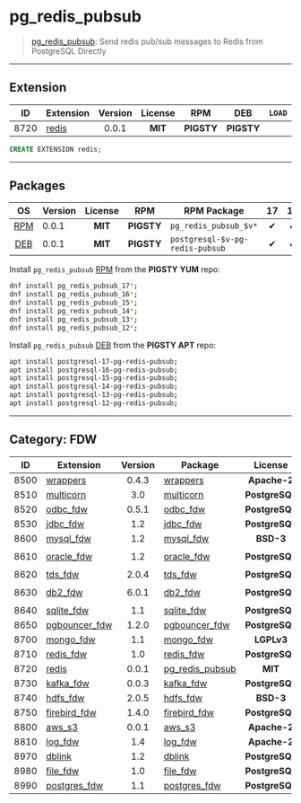 # pg_redis_pubsub


> [pg_redis_pubsub](/https://github.com/brettlaforge/pg_redis_pubsub): Send redis pub/sub messages to Redis from PostgreSQL Directly


-------

## Extension


| ID | Extension | Version | License | RPM | DEB | `LOAD` | `DYLIB` | `DDL` | `TRUST` | `RELOC` | Requires |
|:--:|-----------|:-------:|:-------:|:---:|:---:|:------:|:-------:|:-----:|:-------:|:-------:|----------|
| 8720 | [redis](https://github.com/brettlaforge/pg_redis_pubsub) | 0.0.1 | **<span class="tcblue">MIT</span>** | **<span class="tcwarn">PIGSTY</span>** | **<span class="tcwarn">PIGSTY</span>** |  | <span class="tcblue">✔</span> | <span class="tcblue">✔</span> |  | <span class="tcblue">✔</span> |  |





```sql
CREATE EXTENSION redis;
```


-----------


## Packages


| OS | Version | License | RPM | RPM Package | 17 | 16 | 15 | 14 | 13 | 12 | Dependency |
|:--:|---------|:-------:|:---:|-------------|:--:|:--:|:--:|:--:|:--:|:--:|------------|
| [RPM](/rpm) | 0.0.1 | **<span class="tcblue">MIT</span>** | **<span class="tcwarn">PIGSTY</span>** | `pg_redis_pubsub_$v*` | <span class="tcblue">✔</span> | <span class="tcblue">✔</span> | <span class="tcblue">✔</span> | <span class="tcblue">✔</span> | <span class="tcblue">✔</span> | <span class="tcblue">✔</span> |  |
| [DEB](/deb) | 0.0.1 | **<span class="tcblue">MIT</span>** | **<span class="tcwarn">PIGSTY</span>** | `postgresql-$v-pg-redis-pubsub` | <span class="tcblue">✔</span> | <span class="tcblue">✔</span> | <span class="tcblue">✔</span> | <span class="tcblue">✔</span> | <span class="tcblue">✔</span> | <span class="tcblue">✔</span> |  |



Install `pg_redis_pubsub` [RPM](/rpm) from the **<span class="tcwarn">PIGSTY</span>** **YUM** repo:

```bash
dnf install pg_redis_pubsub_17*;
dnf install pg_redis_pubsub_16*;
dnf install pg_redis_pubsub_15*;
dnf install pg_redis_pubsub_14*;
dnf install pg_redis_pubsub_13*;
dnf install pg_redis_pubsub_12*;
```


Install `pg_redis_pubsub` [DEB](/deb) from the **<span class="tcwarn">PIGSTY</span>** **APT** repo:

```bash
apt install postgresql-17-pg-redis-pubsub;
apt install postgresql-16-pg-redis-pubsub;
apt install postgresql-15-pg-redis-pubsub;
apt install postgresql-14-pg-redis-pubsub;
apt install postgresql-13-pg-redis-pubsub;
apt install postgresql-12-pg-redis-pubsub;
```


-----------


## Category: FDW


| ID | Extension | Version | Package | License | RPM | DEB | lang | Tags | Schemas | Requires | `LOAD` | `DYLIB` | `DDL` | `TRUST` | `RELOC` |
|:--:|-----------|:-------:|---------|:-------:|:---:|:---:|:----:|------|---------|----------|:------:|:-------:|:-----:|:-------:|:-------:|
| 8500 | [wrappers](/wrappers) | 0.4.3 | [wrappers](/wrappers) | **<span class="tccyan">Apache-2</span>** | **<span class="tcwarn">PIGSTY</span>** | **<span class="tcwarn">PIGSTY</span>** | Rust | `pgrx` |  |  |  | <span class="tcblue">✔</span> | <span class="tcblue">✔</span> | <span class="tcblue">✔</span> | <span class="tcwarn">✘</span> |
| 8510 | [multicorn](/multicorn) | 3.0 | [multicorn](/multicorn) | **<span class="tcblue">PostgreSQL</span>** | **<span class="tccyan">PGDG</span>** | PGDG |  |  |  |  |  | <span class="tcblue">✔</span> | <span class="tcblue">✔</span> | <span class="tcwarn">✘</span> |  |
| 8520 | [odbc_fdw](/odbc_fdw) | 0.5.1 | [odbc_fdw](/odbc_fdw) | **<span class="tcblue">PostgreSQL</span>** | **<span class="tccyan">PGDG</span>** | PGDG | C |  |  |  |  | <span class="tcblue">✔</span> | <span class="tcblue">✔</span> | <span class="tcwarn">✘</span> | <span class="tcblue">✔</span> |
| 8530 | [jdbc_fdw](/jdbc_fdw) | 1.2 | [jdbc_fdw](/jdbc_fdw) | **<span class="tcblue">PostgreSQL</span>** | **<span class="tccyan">PGDG</span>** | PGDG | C |  |  |  |  | <span class="tcblue">✔</span> | <span class="tcblue">✔</span> | <span class="tcwarn">✘</span> | <span class="tcblue">✔</span> |
| 8600 | [mysql_fdw](/mysql_fdw) | 1.2 | [mysql_fdw](/mysql_fdw) | **<span class="tcblue">BSD-3</span>** | **<span class="tccyan">PGDG</span>** | **<span class="tccyan">PGDG</span>** |  |  |  |  |  | <span class="tcblue">✔</span> | <span class="tcblue">✔</span> | <span class="tcwarn">✘</span> | <span class="tcblue">✔</span> |
| 8610 | [oracle_fdw](/oracle_fdw) | 1.2 | [oracle_fdw](/oracle_fdw) | **<span class="tcblue">PostgreSQL</span>** | **<span class="tccyan">PGDG</span>** | **<span class="tccyan">PGDG</span>** |  | `non-free` |  |  |  | <span class="tcblue">✔</span> | <span class="tcblue">✔</span> | <span class="tcwarn">✘</span> |  |
| 8620 | [tds_fdw](/tds_fdw) | 2.0.4 | [tds_fdw](/tds_fdw) | **<span class="tcblue">PostgreSQL</span>** | **<span class="tccyan">PGDG</span>** | **<span class="tccyan">PGDG</span>** |  |  |  |  |  | <span class="tcblue">✔</span> | <span class="tcblue">✔</span> | <span class="tcwarn">✘</span> | <span class="tcblue">✔</span> |
| 8630 | [db2_fdw](/db2_fdw) | 6.0.1 | [db2_fdw](/db2_fdw) | **<span class="tcblue">PostgreSQL</span>** | **<span class="tccyan">PGDG</span>** | PGDG |  | `non-free` |  |  |  | <span class="tcblue">✔</span> | <span class="tcblue">✔</span> | <span class="tcwarn">✘</span> |  |
| 8640 | [sqlite_fdw](/sqlite_fdw) | 1.1 | [sqlite_fdw](/sqlite_fdw) | **<span class="tcblue">PostgreSQL</span>** | **<span class="tccyan">PGDG</span>** | **<span class="tccyan">PGDG</span>** |  |  |  |  |  | <span class="tcblue">✔</span> | <span class="tcblue">✔</span> | <span class="tcwarn">✘</span> | <span class="tcblue">✔</span> |
| 8650 | [pgbouncer_fdw](/pgbouncer_fdw) | 1.2.0 | [pgbouncer_fdw](/pgbouncer_fdw) | **<span class="tcblue">PostgreSQL</span>** | **<span class="tccyan">PGDG</span>** | PGDG |  |  |  |  |  | <span class="tcblue">✔</span> | <span class="tcblue">✔</span> | <span class="tcwarn">✘</span> |  |
| 8700 | [mongo_fdw](/mongo_fdw) | 1.1 | [mongo_fdw](/mongo_fdw) | **<span class="tcwarn">LGPLv3</span>** | **<span class="tccyan">PGDG</span>** | PGDG |  |  |  |  |  | <span class="tcblue">✔</span> | <span class="tcblue">✔</span> | <span class="tcwarn">✘</span> |  |
| 8710 | [redis_fdw](/redis_fdw) | 1.0 | [redis_fdw](/redis_fdw) | **<span class="tcblue">PostgreSQL</span>** | **<span class="tcwarn">PIGSTY</span>** | **<span class="tcwarn">PIGSTY</span>** | C |  |  |  |  | <span class="tcblue">✔</span> | <span class="tcblue">✔</span> |  |  |
| 8720 | [redis](/redis) | 0.0.1 | [pg_redis_pubsub](/redis) | **<span class="tcblue">MIT</span>** | **<span class="tcwarn">PIGSTY</span>** | **<span class="tcwarn">PIGSTY</span>** | C |  |  |  |  | <span class="tcblue">✔</span> | <span class="tcblue">✔</span> |  | <span class="tcblue">✔</span> |
| 8730 | [kafka_fdw](/kafka_fdw) | 0.0.3 | [kafka_fdw](/kafka_fdw) | **<span class="tcblue">PostgreSQL</span>** | **<span class="tcwarn">PIGSTY</span>** | **<span class="tcwarn">PIGSTY</span>** | C |  |  |  |  | <span class="tcblue">✔</span> | <span class="tcblue">✔</span> | <span class="tcwarn">✘</span> | <span class="tcblue">✔</span> |
| 8740 | [hdfs_fdw](/hdfs_fdw) | 2.0.5 | [hdfs_fdw](/hdfs_fdw) | **<span class="tcblue">BSD-3</span>** | **<span class="tccyan">PGDG</span>** | PGDG |  |  |  |  |  | <span class="tcblue">✔</span> | <span class="tcblue">✔</span> | <span class="tcwarn">✘</span> |  |
| 8750 | [firebird_fdw](/firebird_fdw) | 1.4.0 | [firebird_fdw](/firebird_fdw) | **<span class="tcblue">PostgreSQL</span>** | **<span class="tcwarn">PIGSTY</span>** | PIGSTY | C |  |  |  |  | <span class="tcblue">✔</span> | <span class="tcblue">✔</span> | <span class="tcwarn">✘</span> | <span class="tcblue">✔</span> |
| 8800 | [aws_s3](/aws_s3) | 0.0.1 | [aws_s3](/aws_s3) | **<span class="tccyan">Apache-2</span>** | **<span class="tcwarn">PIGSTY</span>** | **<span class="tcwarn">PIGSTY</span>** | SQL |  |  |  |  | <span class="tcwarn">✘</span> | <span class="tcblue">✔</span> | <span class="tcwarn">✘</span> | <span class="tcblue">✔</span> |
| 8810 | [log_fdw](/log_fdw) | 1.4 | [log_fdw](/log_fdw) | **<span class="tccyan">Apache-2</span>** | **<span class="tcwarn">PIGSTY</span>** | **<span class="tcwarn">PIGSTY</span>** | C |  |  |  |  | <span class="tcblue">✔</span> | <span class="tcblue">✔</span> |  |  |
| 8970 | [dblink](/dblink) | 1.2 | [dblink](/dblink) | **<span class="tcblue">PostgreSQL</span>** | **<span class="tcblue">CONTRIB</span>** | **<span class="tcblue">CONTRIB</span>** | C |  |  |  |  | <span class="tcblue">✔</span> | <span class="tcblue">✔</span> | <span class="tcwarn">✘</span> |  |
| 8980 | [file_fdw](/file_fdw) | 1.0 | [file_fdw](/file_fdw) | **<span class="tcblue">PostgreSQL</span>** | **<span class="tcblue">CONTRIB</span>** | **<span class="tcblue">CONTRIB</span>** | C |  |  |  |  | <span class="tcblue">✔</span> | <span class="tcblue">✔</span> | <span class="tcwarn">✘</span> |  |
| 8990 | [postgres_fdw](/postgres_fdw) | 1.1 | [postgres_fdw](/postgres_fdw) | **<span class="tcblue">PostgreSQL</span>** | **<span class="tcblue">CONTRIB</span>** | **<span class="tcblue">CONTRIB</span>** | C |  |  |  |  | <span class="tcblue">✔</span> | <span class="tcblue">✔</span> | <span class="tcwarn">✘</span> |  |



